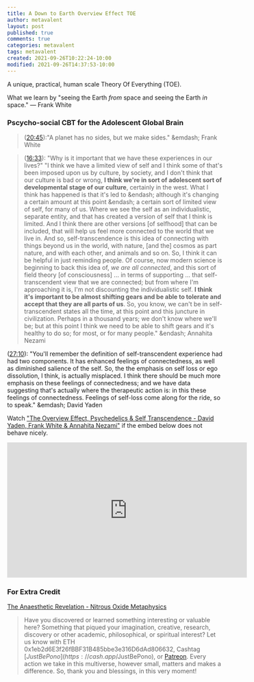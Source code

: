 ```yaml
---
title: A Down to Earth Overview Effect TOE
author: metavalent
layout: post
published: true
comments: true
categories: metavalent
tags: metavalent
created: 2021-09-26T10:22:24-10:00
modified: 2021-09-26T14:37:53-10:00
---
```


A unique, practical, human scale Theory Of Everything (TOE).

What we learn by "seeing the Earth *from* space and seeing the Earth *in* space." — Frank White

### Pscycho-social CBT for the Adolescent Global Brain

> ([20:45](https://youtu.be/v-ZhGOVTBwI?t=20m45s)):"A planet has no sides, but we make sides." &emdash; Frank White

> ([16:33](https://youtu.be/v-ZhGOVTBwI?t=16m33s)): "Why is it  important that we have these experiences in our lives?"
> "I think  we have a limited view of self and I think some of that's been  imposed upon us by culture, by society, and I don't think that our culture  is bad or wrong, **I think we're in sort of  adolescent sort of  developmental stage of our culture**, certainly in the west. What I think has happened is that  it's led to &endash; although it's changing a certain amount at this point &endash; a certain sort of limited view of self, for many of us. Where we see the self as an individualistic, separate entity, and that has created a version  of self that I think is  limited. And I think there are other versions [of selfhood] that can be included,  that will help us feel more connected to the world that we live in. And so, self-transcendence is this idea of connecting with things  beyond us in the world, with nature, [and the] cosmos as part nature, and with each other, and animals and so on. So, I think it can be helpful in just reminding people. Of course, now modern science is beginning to back this  idea of, *we are all connected*, and this sort of field theory [of consciousness] ... in terms of supporting ... that self-transcendent view that we are connected; but from where I'm approaching it is, I'm not  discounting the individualistic self. **I think it's important to be almost shifting gears and be able to  tolerate and accept that they are all  parts of us**. So, you know, we can't be in  self-transcendent states all the time, at this point and this juncture in civilization. Perhaps in a thousand years; we don't know where we'll be; but at this point I think we need to be able to shift gears and  it's healthy to do so; for most, or for many people." &endash; Annahita Nezami

 ([27:10](https://youtu.be/v-ZhGOVTBwI?t=27m10s)): "You'll remember the definition of self-transcendent experience had had two components. It has enhanced feelings of connectedness,
as well as diminished 
salience of the self. So, the 
the emphasis on self loss or ego 
dissolution, I think, is actually misplaced. I think there should be 
much more emphasis on these feelings of connectedness; and we have data suggesting that's actually where the therapeutic action is: in this these feelings of connectedness. Feelings of self-loss come along for the ride, so to speak." &emdash; David Yaden

Watch ["The Overview Effect, Psychedelics & Self Transcendence - David Yaden, Frank White & Annahita Nezami"](https://youtu.be/v-ZhGOVTBwI) if the embed below does not behave nicely. 

<div class="embed-container"><iframe width="560" height="315" src="https://www.youtube.com/embed/v-ZhGOVTBwI" title="YouTube video player" frameborder="0" allow="accelerometer; autoplay; clipboard-write; encrypted-media; gyroscope; picture-in-picture" allowfullscreen></iframe></div>

### For Extra Credit

[The Anaesthetic Revelation - Nitrous Oxide Metaphysics](https://groups.google.com/g/alt.religion.scientology/c/KRlObM7nNmM/m/EjEIRYlXxyQJ)

> Have you discovered or learned something interesting or valuable here? Something that piqued your imagination, creative, research, discovery or other academic, philosophical, or spiritual interest? Let us know with ETH 0x1eb2d6E3f26fBBF31B485bbe3e316D6dAd806632, Cashtag [$JustBePono](https://cash.app/$JustBePono), or [Patreon](https://patreon.com/metavalent). Every action we take in this multiverse, however small, matters and makes a difference. So, thank you and blessings, in this very moment!
